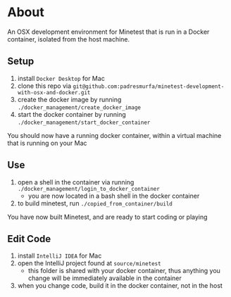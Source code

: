 # About

An OSX development environment for Minetest that is run in a Docker container, isolated from the host machine.

## Setup

1. install `Docker Desktop` for Mac
2. clone this repo via `git@github.com:padresmurfa/minetest-development-with-osx-and-docker.git`
3. create the docker image by running `./docker_management/create_docker_image` 
4. start the docker container by running `./docker_management/start_docker_container`

You should now have a running docker container, within a virtual machine that is running on your Mac
    
## Use

1. open a shell in the container via running `./docker_management/login_to_docker_container`
    * you are now located in a bash shell in the docker container
2. to build minetest, run `./copied_from_container/build`

You have now built Minetest, and are ready to start coding or playing

## Edit Code

1. install `IntelliJ IDEA` for Mac
2. open the IntelliJ project found at `source/minetest`
    * this folder is shared with your docker container, thus anything you change will
    be immediately available in the container
3. when you change code, build it in the docker container, not in the host

 
